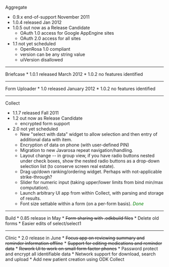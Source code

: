 Aggregate
  * 0.9.x end-of-support November 2011
  * 1.0.4 released Jan 2012
  * 1.0.5 out now as a Release Candidate
    * OAuth 1.0 access for Google AppEngine sites
    * OAuth 2.0 access for all sites
  * 1.1 not yet scheduled
    * OpenRosa 1.0 compliant
    * version can be any string value
    * uiVersion disallowed

> 
---

Briefcase
    * 1.0.1 released March 2012
    * 1.0.2 no features identified

> 
---

Form Uploader
    * 1.0 released January 2012
    * 1.0.2 no features identified

> 
---

Collect
  * 1.1.7 released Fall 2011
  * 1.2 out now as Release Candidate
    * encrypted form support
  * 2.0 not yet scheduled
    * New "select with data" widget to allow selection and then entry of additional data with item.
    * Encryption of data on phone (with user-defined PIN)
    * Migration to new Javarosa repeat navigation/handling.
    * Layout change -- in group view, if you have radio buttons nested under check boxes, show the nested radio buttons as a drop-down selection list (to conserve screen real estate).
    * Drag up/down ranking/ordering widget.  Perhaps with not-applicable strike-through?
    * Slider for numeric input (taking upper/lower limits from bind min/max computation).
    * Launch arbitrary UI app from within Collect, with parsing and storage of results.
    * Font size settable within a form (on a per-form basis).  <font color='Green'><i>Done</i></font>
> 
---

Build
    * 0.85 release in May
      * ~~Form sharing with .odkbuild files~~
      * Delete old forms
      * Easier edits of select/select1
> 
---

Clinic
    * 2.0 release in June
      * ~~Focus app on reviewing summary and reminder information offline~~
      * ~~Support for editing medications and reminder data~~
      * ~~Rework UI to work on small form factor phones~~
      * Password protect and encrypt all identifiable data
      * Network support for download, search and upload
      * Add new patient creation using ODK Collect